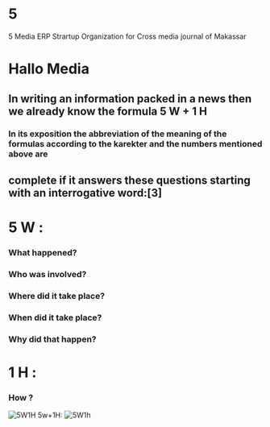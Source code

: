 # 5
5 Media ERP
Strartup Organization for Cross media journal of Makassar
# Hallo Media
## In writing an information packed in a news then we already know the formula 5 W + 1 H
### In its exposition the abbreviation of the meaning of the formulas according to the karekter and the numbers mentioned above are
## complete if it answers these questions starting with an interrogative word:[3]
# 5 W :
### What happened?
### Who was involved?
### Where did it take place?
### When did it take place?
### Why did that happen?
# 1 H :
### How ?
![5W1H ](http://hallobogor.com/wp-content/uploads/2015/07/5w1h-theory.png)
5w+1H: ![5W1h](source)
